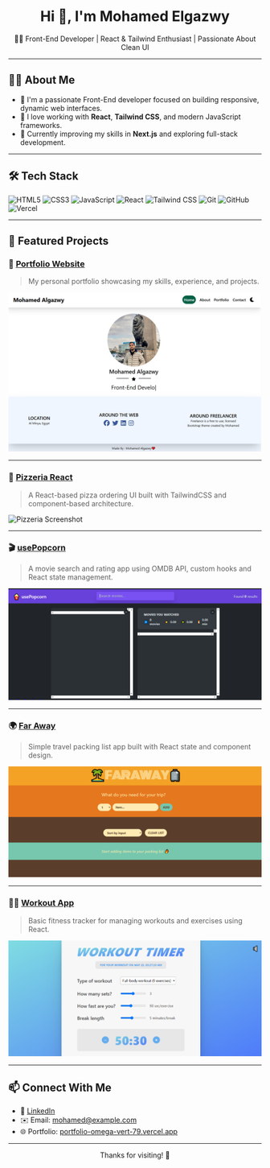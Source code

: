 <h1 align="center">Hi 👋, I'm Mohamed Elgazwy</h1>
<p align="center">
  👨‍💻 Front-End Developer | React & Tailwind Enthusiast | Passionate About Clean UI
</p>

---

## 🧑‍💻 About Me

- 💼 I'm a passionate Front-End developer focused on building responsive, dynamic web interfaces.
- 🚀 I love working with **React**, **Tailwind CSS**, and modern JavaScript frameworks.
- 🎯 Currently improving my skills in **Next.js** and exploring full-stack development.

---

## 🛠️ Tech Stack

![HTML5](https://img.shields.io/badge/-HTML5-E34F26?logo=html5&logoColor=fff&style=flat)
![CSS3](https://img.shields.io/badge/-CSS3-1572B6?logo=css3&logoColor=fff&style=flat)
![JavaScript](https://img.shields.io/badge/-JavaScript-F7DF1E?logo=javascript&logoColor=000&style=flat)
![React](https://img.shields.io/badge/-React-61DAFB?logo=react&logoColor=000&style=flat)
![Tailwind CSS](https://img.shields.io/badge/-TailwindCSS-38B2AC?logo=tailwind-css&logoColor=fff&style=flat)
![Git](https://img.shields.io/badge/-Git-F05032?logo=git&logoColor=fff&style=flat)
![GitHub](https://img.shields.io/badge/-GitHub-181717?logo=github&logoColor=fff&style=flat)
![Vercel](https://img.shields.io/badge/-Vercel-000000?logo=vercel&logoColor=fff&style=flat)

---

## 📌 Featured Projects

### 🎨 [Portfolio Website](https://portfolio-omega-vert-79.vercel.app)
> My personal portfolio showcasing my skills, experience, and projects.

![Portfolio Screenshot](https://github.com/MohamedElgazwy/Portfolio/raw/main/screenshot.png)

---

### 🍕 [Pizzeria React](https://pizzeria-react.vercel.app)
> A React-based pizza ordering UI built with TailwindCSS and component-based architecture.

![Pizzeria Screenshot](https://github.com/MohamedElgazwy/Pizzeria-react/raw/main/screenshot.png)

---

### 🎬 [usePopcorn](https://github.com/MohamedElgazwy/usepopcorn)
> A movie search and rating app using OMDB API, custom hooks and React state management.

![usePopcorn Screenshot](https://github.com/MohamedElgazwy/usepopcorn/raw/main/screenshot.png)

---

### 🌍 [Far Away](https://github.com/MohamedElgazwy/far-away)
> Simple travel packing list app built with React state and component design.

![FarAway Screenshot](https://github.com/MohamedElgazwy/far-away/raw/main/screenshot.png)

---

### 🏋️‍♂️ [Workout App](https://github.com/MohamedElgazwy/workout)
> Basic fitness tracker for managing workouts and exercises using React.

![Workout Screenshot](https://github.com/MohamedElgazwy/workout/raw/main/screenshot.png)

---

## 📫 Connect With Me

- 💼 [LinkedIn](https://www.linkedin.com/in/mohamedelgazwy)
- ✉️ Email: mohamed@example.com
- 🌐 Portfolio: [portfolio-omega-vert-79.vercel.app](https://portfolio-omega-vert-79.vercel.app)

---

<p align="center">Thanks for visiting! 🚀</p>
